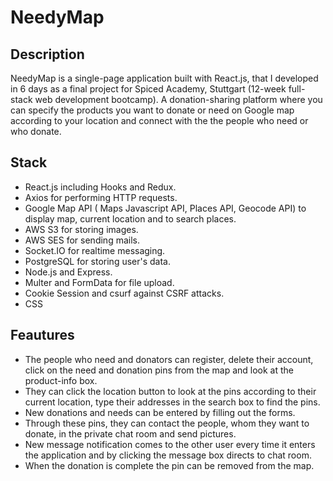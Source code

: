 # NeedyMap

## Description

NeedyMap is a single-page application built with React.js, that I developed in 6 days as a final project for Spiced Academy, Stuttgart 
(12-week full-stack web development bootcamp). A donation-sharing platform where you can specify the products you want to donate or need on Google map according to your location and connect with the the people who need or who donate.

## Stack

* React.js including Hooks and Redux.
* Axios for performing HTTP requests.
* Google Map API ( Maps Javascript API, Places API, Geocode API) to display map, current location and to search places.
* AWS S3 for storing images.
* AWS SES for sending mails.
* Socket.IO for realtime messaging.
* PostgreSQL for storing user's data.
* Node.js and Express.
* Multer and FormData for file upload.
* Cookie Session and csurf against CSRF attacks.
* CSS

## Feautures

*  The people who need and donators can register, delete their account, click on the need and donation pins from the map and look at the product-info box.
* They can click the location button to look at the pins according to their current location, type their addresses in the search box to find the pins.
* New donations and needs can be entered by filling out the forms.
* Through these pins, they can contact the people, whom they want to donate, in the private chat room and send pictures.
* New message notification comes to the other user every time it enters the application and by clicking the message box directs to chat room.
* When the donation is complete the pin can be removed from the map.
